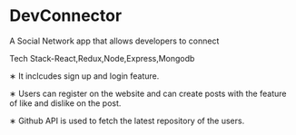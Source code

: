 # DevConnector

A Social Network app that allows developers to connect

Tech Stack-React,Redux,Node,Express,Mongodb

∗ It inclcudes sign up and login feature.

∗ Users can register on the website and can create posts with the feature of like and dislike on the post.

∗ Github API is used to fetch the latest repository of the users.
